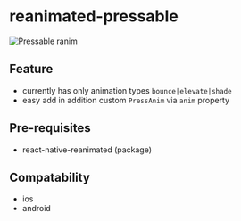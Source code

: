 # reanimated-pressable

![Pressable ranim](https://github.com/tunasing/reanimated-pressable/assets/5899265/c2d86a5d-ea7b-40b3-884a-35d2338a7e45)

## Feature

-   currently has only animation types `bounce|elevate|shade`
-   easy add in addition custom `PressAnim` via `anim` property

## Pre-requisites

-   react-native-reanimated (package)

## Compatability

-   ios
-   android
